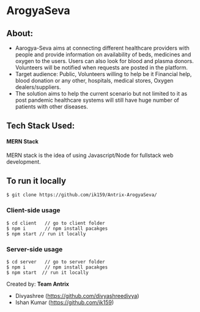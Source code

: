 # ArogyaSeva
## About:

- Aarogya-Seva aims at connecting different healthcare providers with people and provide information on availability of beds, medicines and oxygen to the users. Users can also look for blood and plasma donors. Volunteers will be notified when requests are posted in the platform.
- Target audience: Public, Volunteers willing to help be it Financial help, blood donation or any other, hospitals, medical stores, Oxygen dealers/suppliers.
- The solution aims to help the current scenario but not limited to it as post pandemic healthcare systems will still have huge number of patients with other diseases.

## Tech Stack Used:
#### MERN Stack

MERN stack is the idea of using Javascript/Node for fullstack web development.

## To run it locally
```terminal
$ git clone https://github.com/ik159/Antrix-ArogyaSeva/
```
### Client-side usage
```terminal
$ cd client   // go to client folder
$ npm i       // npm install pacakges
$ npm start // run it locally
```
### Server-side usage
```terminal
$ cd server   // go to server folder
$ npm i       // npm install pacakges
$ npm start  // run it locally
```
Created by: 
**Team Antrix**
- Divyashree (https://github.com/divyashreedivya)
- Ishan Kumar  (https://github.com/ik159)
